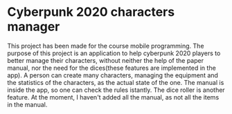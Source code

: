 # Cyberpunk 2020 characters manager

This project has been made for the course mobile programming.
The purpose of this project is an application to help cyberpunk 2020 players to better manage their characters, without neither the help of the paper manual, nor the need for the dices(these features are implemented in the app).
A person can create many characters, managing the equipment and the statistics of the characters, as the actual state of the one.
The manual is inside the app, so one can check the rules istantly.
The dice roller is another feature.
At the moment, I haven't added all the manual, as not all the items in the manual.